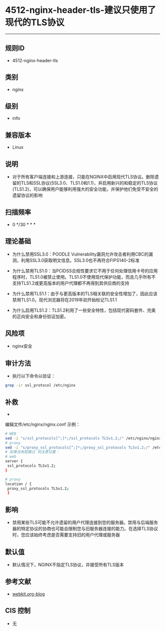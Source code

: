 # 4512-nginx-header-tls-建议只使用了现代的TLS协议
---

## 规则ID

- 4512-nginx-header-tls


## 类别

- nginx


## 级别

- info


## 兼容版本


- Linux




## 说明


- 对于所有客户端连接和上游连接，只能在NGINX中启用现代TLS协议。删除遗留的TLS和SSL协议(SSL3.0、TLS1.0和1.1)，并启用新兴的和稳定的TLS协议(TLS1.2)，可以确保用户能够利用强大的安全功能，并保护他们免受不安全的遗留协议的影响



## 扫描频率
- 0 */30 * * *

## 理论基础


- 为什么禁用SSL3.0：POODLE Vulnerability漏洞允许攻击者利用CBC的漏洞，利用SSL3.0获取明文信息。SSL3.0也不再符合FIPS140-2标准



- 为什么禁用TLS1.0：当PCIDSS合规性要求它不用于任何处理信用卡号的应用程序时，TLS1.0被禁止使用。TLS1.0不使用现代保护功能，而且几乎所有不支持TLS1.2或更高版本的用户代理都不再得到其供应商的支持



- 为什么禁用TLS1.1：由于与更高版本的TLS相关联的安全性增加了，因此应该禁用TLS1.0。现代浏览器将在2019年初开始标记TLS1.1



- 为什么启用TLS1.2：TLS1.2利用了一些安全特性，包括现代密码套件、完美的正向安全和身份验证加密。






## 风险项


- nginx安全



## 审计方法
- 执行以下命令以验证：

```bash
grep -ir ssl_protocol /etc/nginx
```



## 补救
- 
编辑文件/etc/nginx/nginx.conf 示例：
```bash
# WEB
sed -i "s/ssl_protocols[^;]*;/ssl_protocols TLSv1.2;/" /etc/nginx/nginx.conf
# proxy
sed -i "s/proxy_ssl_protocols[^;]*;/proxy_ssl_protocols TLSv1.2;/" /etc/nginx/nginx.conf
# 如果没有配置过 则注意位置：
# web
server {
 ssl_protocols TLSv1.2;
}

# proxy
location / {
 proxy_ssl_protocols TLSv1.2;
 }
```



## 影响


- 禁用某些TLS可能不允许遗留的用户代理连接到您的服务器。禁用与后端服务器的特定协议的协商也可能会限制您与旧服务器连接的能力。在选择TLS协议时，您应该始终考虑是否需要支持旧的用户代理或服务器




## 默认值


- 默认情况下，NGINX不指定TLS协议，并接受所有TLS版本




## 参考文献


- [webkit.org-blog](https://webkit.org/blog/8462/deprecation-of-legacy-tls-1-0-and-1-1-versions/)



## CIS 控制


- 无


